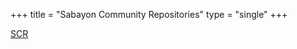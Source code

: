 +++
title = "Sabayon Community Repositories"
type = "single"
+++

[SCR](https://sabayon.github.io/community-website/)
